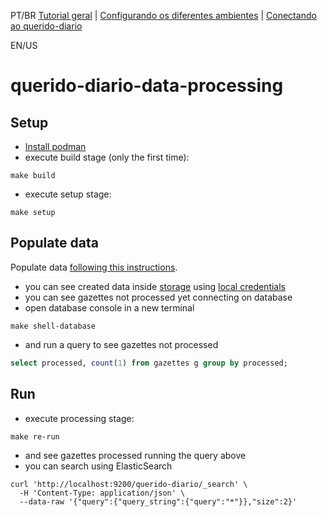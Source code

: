 PT/BR [Tutorial geral](https://github.com/Luisa-Coelho/qd-data-processing/blob/readme_update/tutorial.md) | [Configurando os diferentes ambientes](https://github.com/Luisa-Coelho/qd-data-processing/blob/readme_update/configurando_ambientes.md) | [Conectando ao querido-diario](https://github.com/Luisa-Coelho/qd-data-processing/blob/readme_update/conectando_qd.md)

EN/US

# querido-diario-data-processing

## Setup

- [Install podman](https://podman.io/getting-started/installation)
- execute build stage (only the first time):
```console
make build
```
- execute setup stage:
```console
make setup
```

## Populate data
Populate data [following this instructions](https://github.com/okfn-brasil/querido-diario#run-inside-a-container).

- you can see created data inside [storage](http://localhost:9000/minio/queridodiariobucket) using [local credentials](contrib/sample.env#L3)
- you can see gazettes not processed yet connecting on database
- open database console in a new terminal
```console
make shell-database
```
- and run a query to see gazettes not processed
```sql
select processed, count(1) from gazettes g group by processed;
```

## Run
- execute processing stage:
```console
make re-run
```
- and see gazettes processed running the query above
- you can search using ElasticSearch
```console
curl 'http://localhost:9200/querido-diario/_search' \
  -H 'Content-Type: application/json' \
  --data-raw '{"query":{"query_string":{"query":"*"}},"size":2}'
```
